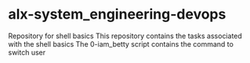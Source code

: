 # alx-system_engineering-devops
Repository for shell 
basics
This repository contains the tasks associated with the shell basics
The 0-iam_betty script contains the command to switch user
